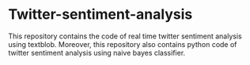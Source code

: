# Twitter-sentiment-analysis

This repository contains the code of real time twitter sentiment analysis using textblob. Moreover, this repository also contains python code of twitter sentiment analysis using naive bayes classifier.
